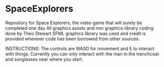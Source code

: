 # SpaceExplorers
Repository for Space Explorers, the video game that will surely be completed one day
All graphics assets and non graphics-library coding done by Theo Stewart
SFML graphics library was used and credit is provided wherever code has been borrowed from other sources.

INSTRUCTIONS:
The controls are WASD for movement and E to interact with things. Currently you can only interact with the man in the
trenchcoat and sunglasses near where you start.

